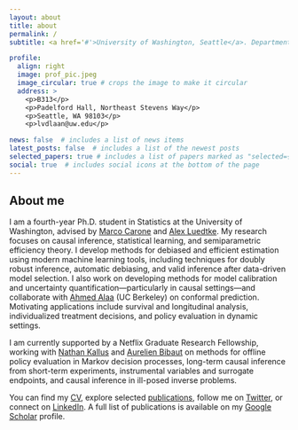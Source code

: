 ```yaml
---
layout: about
title: about
permalink: /
subtitle: <a href='#'>University of Washington, Seattle</a>. Department of Statistics

profile:
  align: right
  image: prof_pic.jpeg
  image_circular: true # crops the image to make it circular
  address: >
    <p>B313</p>
    <p>Padelford Hall, Northeast Stevens Way</p>
    <p>Seattle, WA 98103</p>
    <p>lvdlaan@uw.edu</p>

news: false  # includes a list of news items
latest_posts: false  # includes a list of the newest posts
selected_papers: true # includes a list of papers marked as "selected={true}"
social: true  # includes social icons at the bottom of the page
---
```


## About me
I am a fourth-year Ph.D. student in Statistics at the University of Washington, advised by [Marco Carone](http://faculty.washington.edu/mcarone/about.html) and [Alex Luedtke](http://www.alexluedtke.com). My research focuses on causal inference, statistical learning, and semiparametric efficiency theory. I develop methods for debiased and efficient estimation using modern machine learning tools, including techniques for doubly robust inference, automatic debiasing, and valid inference after data-driven model selection. I also work on developing methods for model calibration and uncertainty quantification—particularly in causal settings—and collaborate with [Ahmed Alaa](https://vcresearch.berkeley.edu/faculty/ahmed-alaa) (UC Berkeley) on conformal prediction. Motivating applications include survival and longitudinal analysis, individualized treatment decisions, and policy evaluation in dynamic settings.

I am currently supported by a Netflix Graduate Research Fellowship, working with [Nathan Kallus](https://nathankallus.com/) and [Aurelien Bibaut](https://scholar.google.com/citations?user=N_8WC5oAAAAJ&hl=en) on methods for offline policy evaluation in Markov decision processes, long-term causal inference from short-term experiments, instrumental variables and surrogate endpoints, and causal inference in ill-posed inverse problems.

You can find my [CV](https://larsvanderlaan.github.io/cv/), explore selected [publications](https://larsvanderlaan.github.io/publications/), follow me on [Twitter](https://twitter.com/LarsvanderLaan3), or connect on [LinkedIn](https://www.linkedin.com/in/lars-van-der-laan-32367615b/). A full list of publications is available on my [Google Scholar](https://scholar.google.com/citations?user=0bwP0i4AAAAJ&hl=en) profile.
